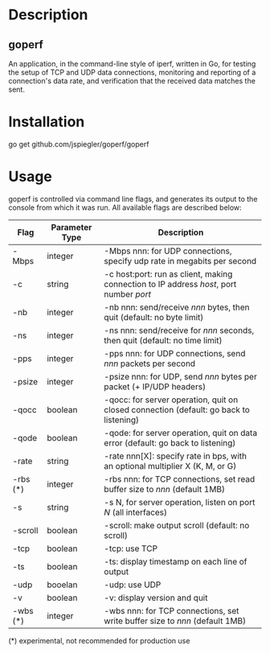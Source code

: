 # Description

## goperf

An application, in the command-line style of iperf, written in Go, for testing the setup of TCP and UDP data connections, monitoring and reporting of a connection's data rate, and verification that the received data matches the sent.

# Installation

go get github.com/jspiegler/goperf/goperf

# Usage

goperf is controlled via command line flags, and generates its output to the console from which it was run. All available flags are described below:

| Flag       | Parameter Type | Description                                                                             |
| ---------- |----------------|-----------------------------------------------------------------------------------------|
| -Mbps      | integer        | -Mbps nnn: for UDP connections, specify udp rate in megabits per second                 |
| -c         | string         | -c host:port: run as client, making connection to IP address *host*, port number *port* |
| -nb        | integer        | -nb nnn: send/receive *nnn* bytes, then quit (default: no byte limit)                   |
| -ns        | integer        | -ns nnn: send/receive for *nnn* seconds, then quit (default: no time limit)             |
| -pps       | integer        | -pps nnn: for UDP connections, send *nnn* packets per second                            |
| -psize     | integer        | -psize nnn: for UDP, send *nnn* bytes per packet (+ IP/UDP headers)                     |
| -qocc      | boolean        | -qocc: for server operation, quit on closed connection (default: go back to listening)  |
| -qode      | boolean        | -qode: for server operation, quit on data error (default: go back to listening)         |
| -rate      | string         | -rate nnn[X]: specify rate in bps, with an optional multiplier X (K, M, or G)           |
| -rbs  (*)  | integer        | -rbs nnn: for TCP connections, set read buffer size to *nnn* (default 1MB)              |
| -s         | string         | -s N, for server operation, listen on port *N* (all interfaces)                         |
| -scroll    | boolean        | -scroll: make output scroll (default: no scroll)                                        |
| -tcp       | boolean        | -tcp: use TCP                                                                           |
| -ts        | boolean        | -ts: display timestamp on each line of output                                           |
| -udp       | booelan        | -udp: use UDP                                                                           |
| -v         | boolean        | -v: display version and quit                                                            |
| -wbs  (*)  | integer        | -wbs nnn: for TCP connections, set write buffer size to *nnn* (default 1MB)             |

(*) experimental, not recommended for production use
